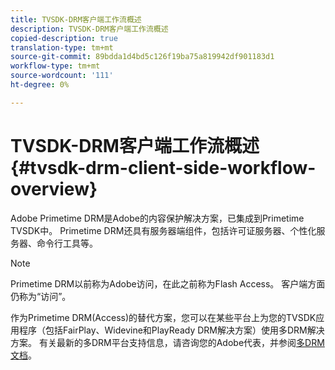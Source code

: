 ```yaml
---
title: TVSDK-DRM客户端工作流概述
description: TVSDK-DRM客户端工作流概述
copied-description: true
translation-type: tm+mt
source-git-commit: 89bdda1d4bd5c126f19ba75a819942df901183d1
workflow-type: tm+mt
source-wordcount: '111'
ht-degree: 0%

---
```



# TVSDK-DRM客户端工作流概述{#tvsdk-drm-client-side-workflow-overview}

Adobe Primetime DRM是Adobe的内容保护解决方案，已集成到Primetime TVSDK中。 Primetime DRM还具有服务器端组件，包括许可证服务器、个性化服务器、命令行工具等。

>[!NOTE]
>
>Primetime DRM以前称为Adobe访问，在此之前称为Flash Access。 客户端方面仍称为“访问”。

作为Primetime DRM(Access)的替代方案，您可以在某些平台上为您的TVSDK应用程序（包括FairPlay、Widevine和PlayReady DRM解决方案）使用多DRM解决方案。 有关最新的多DRM平台支持信息，请咨询您的Adobe代表，并参阅[多DRM文档](../multi-drm-workflows/title-page/overview.md)。
